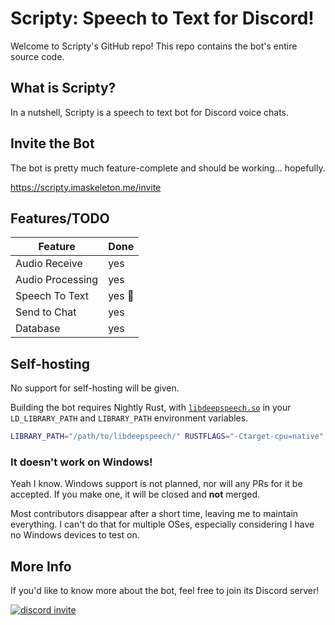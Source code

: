 # Scripty: Speech to Text for Discord!

Welcome to Scripty's GitHub repo! This repo contains the bot's entire source code.

## What is Scripty?

In a nutshell, Scripty is a speech to text bot for Discord voice chats.

## Invite the Bot

The bot is pretty much feature-complete and should be working... hopefully.

https://scripty.imaskeleton.me/invite

## Features/TODO

| Feature | Done |
| --- | --- |
| Audio Receive | yes |
| Audio Processing | yes |
| Speech To Text | yes 🎉 |
| Send to Chat | yes |
| Database | yes |

## Self-hosting

No support for self-hosting will be given.

Building the bot requires Nightly Rust, with [`libdeepspeech.so`](https://github.com/mozilla/DeepSpeech) in your `LD_LIBRARY_PATH` 
and `LIBRARY_PATH` environment variables.
```bash
LIBRARY_PATH="/path/to/libdeepspeech/" RUSTFLAGS="-Ctarget-cpu=native" cargo build --release
```

### It doesn't work on Windows!
Yeah I know. Windows support is not planned, nor will any PRs for it be accepted.
If you make one, it will be closed and **not** merged.

Most contributors disappear after a short time, leaving me to maintain everything.
I can't do that for multiple OSes, especially considering I have no Windows devices
to test on.


## More Info

If you'd like to know more about the bot, feel free to join its Discord server!

[![discord invite](https://img.shields.io/discord/675390855716274216?logo=discord&style=for-the-badge)](https://discord.gg/xSpNJSjNhq)
